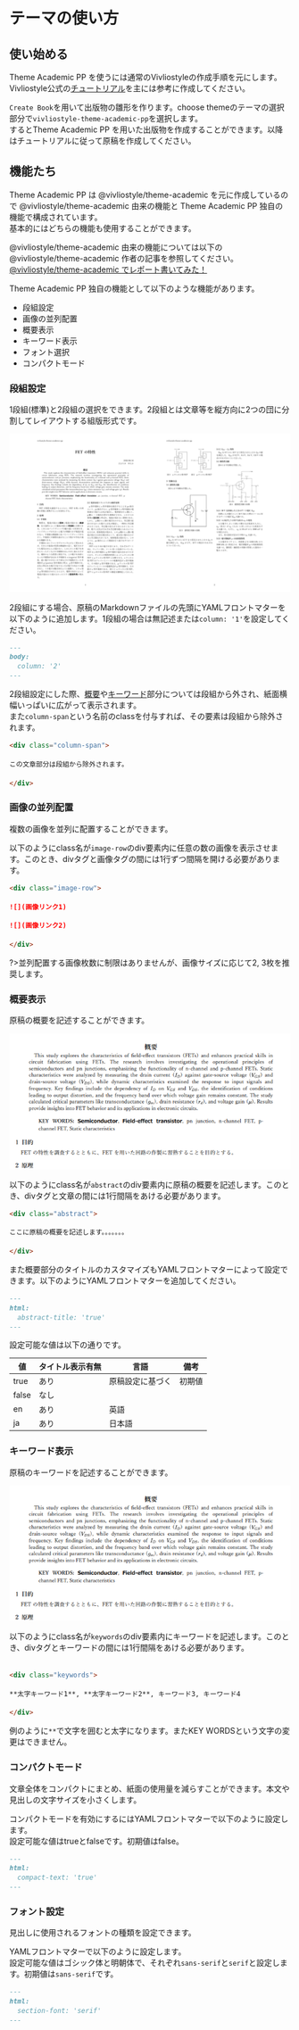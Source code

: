 # テーマの使い方

## 使い始める
Theme Academic PP を使うには通常のVivliostyleの作成手順を元にします。  
Vivliostyle公式の[チュートリアル](https://vivliostyle.org/ja/tutorials/)を主には参考に作成してください。

`Create Book`を用いて出版物の雛形を作ります。choose themeのテーマの選択部分で`vivliostyle-theme-academic-pp`を選択します。  
するとTheme Academic PP を用いた出版物を作成することができます。以降はチュートリアルに従って原稿を作成してください。

## 機能たち

Theme Academic PP は @vivliostyle/theme-academic を元に作成しているので @vivliostyle/theme-academic 由来の機能と Theme Academic PP 独自の機能で構成されています。  
基本的にはどちらの機能も使用することができます。

@vivliostyle/theme-academic 由来の機能については以下の @vivliostyle/theme-academic 作者の記事を参照してください。  
[@vivliostyle/theme-academic でレポート書いてみた！](https://vivliostyle.github.io/vivliostyle_doc/ja/vivliostyle-user-group-vol4/artifacts/content/yamasy/index.html)

Theme Academic PP 独自の機能として以下のような機能があります。

- 段組設定
- 画像の並列配置
- 概要表示
- キーワード表示
- フォント選択
- コンパクトモード

### 段組設定
1段組(標準)と2段組の選択をできます。2段組とは文章等を縦方向に2つの団に分割してレイアウトする組版形式です。  

![2段組サンプル](../_img/2columns.png ':size=900')

2段組にする場合、原稿のMarkdownファイルの先頭にYAMLフロントマターを以下のように追加します。1段組の場合は無記述または`column: '1'`を設定してください。

```md
---
body:
  column: '2'
---
```

2段組設定にした際、[概要](ja/guide?id=概要表示)や[キーワード](ja/guide?id=キーワード表示)部分については段組から外され、紙面横幅いっぱいに広がって表示されます。  
また`column-span`という名前のclassを付与すれば、その要素は段組から除外されます。

```md
<div class="column-span">

この文章部分は段組から除外されます。

</div>
```

### 画像の並列配置
複数の画像を並列に配置することができます。

以下のようにclass名が`image-row`のdiv要素内に任意の数の画像を表示させます。このとき、divタグと画像タグの間には1行ずつ間隔を開ける必要があります。

```md
<div class="image-row">

![](画像リンク1)

![](画像リンク2)

</div>
```

?>並列配置する画像枚数に制限はありませんが、画像サイズに応じて2, 3枚を推奨します。

### 概要表示
原稿の概要を記述することができます。

![概要表示サンプル](../_img/abstract-keywords.png ':size=600')

以下のようにclass名が`abstract`のdiv要素内に原稿の概要を記述します。このとき、divタグと文章の間には1行間隔をあける必要があります。

```md
<div class="abstract">

ここに原稿の概要を記述します。。。。。。。

</div>

```

また概要部分のタイトルのカスタマイズもYAMLフロントマターによって設定できます。以下のようにYAMLフロントマターを追加してください。  

```md
---
html:
  abstract-title: 'true'
---
```

設定可能な値は以下の通りです。

|値|タイトル表示有無|言語|備考|
|---|---|---|---|
|true|あり|原稿設定に基づく|初期値|
|false|なし|||
|en|あり|英語||
|ja|あり|日本語||

### キーワード表示
原稿のキーワードを記述することができます。

![キーワード表示サンプル](../_img/abstract-keywords.png ':size=600')

以下のようにclass名が`keywords`のdiv要素内にキーワードを記述します。このとき、divタグとキーワードの間には1行間隔をあける必要があります。

```md

<div class="keywords">

**太字キーワード1**, **太字キーワード2**, キーワード3, キーワード4

</div>

```

例のように`**`で文字を囲むと太字になります。またKEY WORDSという文字の変更はできません。

### コンパクトモード
文章全体をコンパクトにまとめ、紙面の使用量を減らすことができます。本文や見出しの文字サイズを小さくします。

コンパクトモードを有効にするにはYAMLフロントマターで以下のように設定します。  
設定可能な値はtrueとfalseです。初期値はfalse。

```md
---
html:
  compact-text: 'true'
---
```

### フォント設定
見出しに使用されるフォントの種類を設定できます。

YAMLフロントマターで以下のように設定します。  
設定可能な値はゴシック体と明朝体で、それぞれ`sans-serif`と`serif`と設定します。初期値は`sans-serif`です。

```md
---
html:
  section-font: 'serif'
---
```